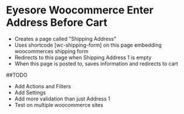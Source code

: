 # Eyesore Woocommerce Enter Address Before Cart
* Creates a page called "Shipping Address"
* Uses shortcode [wc-shipping-form] on this page embedding woocommerces shipping form
* Redirects to this page when Shipping Address 1 is empty
* When this page is posted to, saves information and redirects to cart

##TODO 
* Add Actions and Filters
* Add Settings
* Add more validation than just Address 1
* Test on multiple woocommerce sites